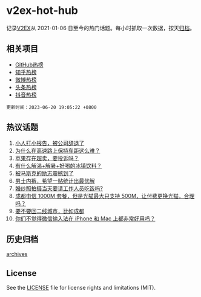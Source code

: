 # v2ex-hot-hub

 记录[V2EX](https://www.v2ex.com/)从 2021-01-06 日至今的热门话题。每小时抓取一次数据，按天[归档](archives)。
 
 ## 相关项目

- [GitHub热榜](https://github.com/lonnyzhang423/github-hot-hub)
- [知乎热榜](https://github.com/lonnyzhang423/zhihu-hot-hub)
- [微博热榜](https://github.com/lonnyzhang423/weibo-hot-hub)
- [头条热榜](https://github.com/lonnyzhang423/toutiao-hot-hub)
- [抖音热榜](https://github.com/lonnyzhang423/douyin-hot-hub)


 `更新时间：2023-06-20 19:05:22 +0800`

## 热议话题

1. [小人打小报告，被公司辞退了](https://www.v2ex.com/t/950173)
1. [为什么在高速路上保持车距这么难？](https://www.v2ex.com/t/950260)
1. [苹果存在超卖，要投诉吗？](https://www.v2ex.com/t/950232)
1. [有什么解渴+解暑+好喝的冰镇饮料？](https://www.v2ex.com/t/950261)
1. [被马斯克的励志震撼到了](https://www.v2ex.com/t/950132)
1. [男士内裤，希望一贴统计出最优解](https://www.v2ex.com/t/950128)
1. [婚纱照拍摄当天要请工作人员吃饭吗?](https://www.v2ex.com/t/950289)
1. [成都电信 1000M 套餐，但是光猫最大只支持 500M，让付费更换光猫，合理吗？](https://www.v2ex.com/t/950200)
1. [要不要回二线城市，比如成都](https://www.v2ex.com/t/950265)
1. [你们不觉得微信输入法在 iPhone 和 Mac 上都非常好用吗？](https://www.v2ex.com/t/950337)

## 历史归档

[archives](archives)

## License

See the [LICENSE](LICENSE) file for license rights and limitations (MIT).
